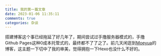 ```yaml
---
title: 我的第一篇文章
date: 2023-01-06 11:35:11
comments: true
categories: 杂谈
---
```


搭建博客这个事已经拖延了好几年了，期间尝试过手撸服务器模式的，手撸Github Pages这种0成本托管式的，最终都不了了之了。前几天闲逛到[Moeyua](https://moeyua.com/)的博客，这主题一下切中了我的审美，觉得拥抱一下Hexo也没什么不好的。